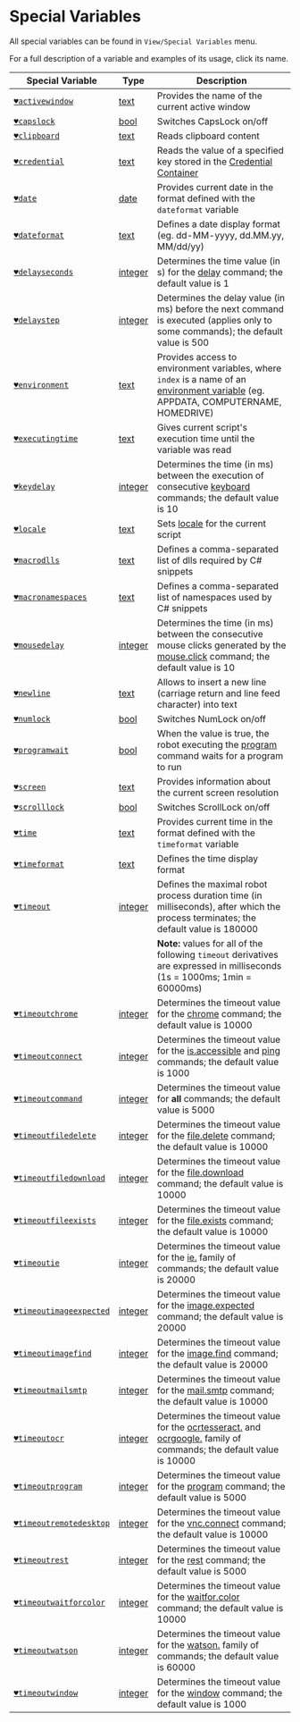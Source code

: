 # Special Variables

All special variables can be found in `View/Special Variables` menu.

For a full description of a variable and examples of its usage, click its name.

| Special Variable | Type | Description |
| ---------------- | ----------- | ---------------- |
| [`♥activewindow`](https://manual.g1ant.com/link/G1ANT.Addon.Core/G1ANT.Addon.Core/Variables/ActiveWindowVariable.md) | [text](https://manual.g1ant.com/link/G1ANT.Language/G1ANT.Language/Structures/TextStructure.md) | Provides the name of the current active window |
| [`♥capslock`](https://manual.g1ant.com/link/G1ANT.Addon.Core/G1ANT.Addon.Core/Variables/CapsLockVariable.md) | [bool](https://manual.g1ant.com/link/G1ANT.Language/G1ANT.Language/Structures/BoolStructure.md) | Switches CapsLock on/off |
| [`♥clipboard`](https://manual.g1ant.com/link/G1ANT.Addon.Core/G1ANT.Addon.Core/Variables/ClipboardVariable.md) | [text](https://manual.g1ant.com/link/G1ANT.Language/G1ANT.Language/Structures/TextStructure.md) | Reads clipboard content |
| [`♥credential`](https://manual.g1ant.com/link/G1ANT.Addon.Core/G1ANT.Addon.Core/Variables/CredentialVariable.md) | [text](https://manual.g1ant.com/link/G1ANT.Language/G1ANT.Language/Structures/TextStructure.md) | Reads the value of a specified key stored in the [Credential Container](https://manual.g1ant.com/link/G1ANT.Manual/g1ant.robot-window/auxiliary-windows/credential-container.md) |
| [`♥date`](https://manual.g1ant.com/link/G1ANT.Addon.Core/G1ANT.Addon.Core/Variables/DateVariable.md) | [date](https://manual.g1ant.com/link/G1ANT.Language/G1ANT.Language/Structures/DateStructure.md) | Provides current date in the format defined with the `dateformat` variable |
| [`♥dateformat`](https://manual.g1ant.com/link/G1ANT.Addon.Core/G1ANT.Addon.Core/Variables/DateFormatVariable.md) | [text](https://manual.g1ant.com/link/G1ANT.Language/G1ANT.Language/Structures/TextStructure.md) | Defines a date display format (eg. dd-MM-yyyy, dd.MM.yy, MM\/dd\/yy) |
| [`♥delayseconds`](https://manual.g1ant.com/link/G1ANT.Addon.Core/G1ANT.Addon.Core/Variables/DelaySecondsVariable.md) | [integer](https://manual.g1ant.com/link/G1ANT.Language/G1ANT.Language/Structures/IntegerStructure.md) | Determines the time value (in s) for the [delay](https://manual.g1ant.com/link/G1ANT.Language/G1ANT.Addon.Core/G1ANT.Addon.Core/Commands/DelayCommand.md) command; the default value is 1 |
| [`♥delaystep`](https://manual.g1ant.com/link/G1ANT.Addon.Core/G1ANT.Addon.Core/Variables/DelayStepVariable.md) | [integer](https://manual.g1ant.com/link/G1ANT.Language/G1ANT.Language/Structures/IntegerStructure.md) | Determines the delay value (in ms) before the next command is executed (applies only to some commands); the default value is 500 |
| [`♥environment`](https://manual.g1ant.com/link/G1ANT.Addon.Core/G1ANT.Addon.Core/Variables/EnvironmentVariable.md) | [text](https://manual.g1ant.com/link/G1ANT.Language/G1ANT.Language/Structures/TextStructure.md) | Provides access to environment variables, where `index` is a name of an [environment variable](https://manual.g1ant.com/link/G1ANT.Manual/appendices/environment.md) (eg. APPDATA, COMPUTERNAME, HOMEDRIVE) |
| [`♥executingtime`](https://manual.g1ant.com/link/G1ANT.Addon.Core/G1ANT.Addon.Core/Variables/ExecutingTimeVariable.md) | [text](https://manual.g1ant.com/link/G1ANT.Language/G1ANT.Language/Structures/TextStructure.md) | Gives current script's execution time until the variable was read |
| [`♥keydelay`](https://manual.g1ant.com/link/G1ANT.Addon.Core/G1ANT.Addon.Core/Variables/KeyDelayVariable.md) | [integer](https://manual.g1ant.com/link/G1ANT.Language/G1ANT.Language/Structures/IntegerStructure.md) | Determines the time (in ms) between the execution of consecutive [keyboard](https://manual.g1ant.com/link/G1ANT.Language/G1ANT.Addon.Core/G1ANT.Addon.Core/Commands/KeyboardCommand.md) commands; the default value is 10 |
| [`♥locale`](https://manual.g1ant.com/link/G1ANT.Addon.Core/G1ANT.Addon.Core/Variables/LocaleVariable.md) | [text](https://manual.g1ant.com/link/G1ANT.Language/G1ANT.Language/Structures/TextStructure.md) | Sets [locale](http://download1.parallels.com/SiteBuilder/Windows/docs/3.2/en_US/sitebulder-3.2-win-sdk-localization-pack-creation-guide/30801.htm) for the current script |
| [`♥macrodlls`](https://manual.g1ant.com/link/G1ANT.Addon.Core/G1ANT.Addon.Core/Variables/MacroDllsVariable.md) | [text](https://manual.g1ant.com/link/G1ANT.Language/G1ANT.Language/Structures/TextStructure.md) | Defines a comma-separated list of dlls required by C# snippets |
| [`♥macronamespaces`](https://manual.g1ant.com/link/G1ANT.Addon.Core/G1ANT.Addon.Core/Variables/MacroNamespacesVariable.md) | [text](https://manual.g1ant.com/link/G1ANT.Language/G1ANT.Language/Structures/TextStructure.md) | Defines a comma-separated list of namespaces used by C# snippets |
| [`♥mousedelay`](https://manual.g1ant.com/link/G1ANT.Addon.Core/G1ANT.Addon.Core/Variables/MouseDelayVariable.md) | [integer](https://manual.g1ant.com/link/G1ANT.Language/G1ANT.Language/Structures/IntegerStructure.md) | Determines the time (in ms) between the consecutive mouse clicks generated by the [mouse.click](https://manual.g1ant.com/link/G1ANT.Language/G1ANT.Addon.Core/G1ANT.Addon.Core/Commands/MouseClickCommand.md) command; the default value is 10 |
| [`♥newline`](https://manual.g1ant.com/link/G1ANT.Addon.Core/G1ANT.Addon.Core/Variables/NewLineVariable.md) | [text](https://manual.g1ant.com/link/G1ANT.Language/G1ANT.Language/Structures/TextStructure.md) | Allows to insert a new line (carriage return and line feed character) into text |
| [`♥numlock`](https://manual.g1ant.com/link/G1ANT.Addon.Core/G1ANT.Addon.Core/Variables/NumLockVariable.md) | [bool](https://manual.g1ant.com/link/G1ANT.Language/G1ANT.Language/Structures/BoolStructure.md) | Switches NumLock on/off |
| [`♥programwait`](https://manual.g1ant.com/link/G1ANT.Addon.Core/G1ANT.Addon.Core/Variables/ProgramWaitVariable.md) | [bool](https://manual.g1ant.com/link/G1ANT.Language/G1ANT.Language/Structures/BoolStructure.md) | When the value is true, the robot executing the [program](https://manual.g1ant.com/link/G1ANT.Language/G1ANT.Addon.Core/G1ANT.Addon.Core/Commands/ProgramCommand.md) command waits for a program to run |
| [`♥screen`](https://manual.g1ant.com/link/G1ANT.Addon.Core/G1ANT.Addon.Core/Variables/ScreenVariable.md) | [text](https://manual.g1ant.com/link/G1ANT.Language/G1ANT.Language/Structures/TextStructure.md) | Provides information about the current screen resolution |
| [`♥scrolllock`](https://manual.g1ant.com/link/G1ANT.Addon.Core/G1ANT.Addon.Core/Variables/ScrollLockVariable.md) | [bool](https://manual.g1ant.com/link/G1ANT.Language/G1ANT.Language/Structures/BoolStructure.md) | Switches ScrollLock on/off |
| [`♥time`](https://manual.g1ant.com/link/G1ANT.Addon.Core/G1ANT.Addon.Core/Variables/TimeVariable.md) | [text](https://manual.g1ant.com/link/G1ANT.Language/G1ANT.Language/Structures/TextStructure.md) | Provides current time in the format defined with the `timeformat` variable |
| [`♥timeformat`](https://manual.g1ant.com/link/G1ANT.Addon.Core/G1ANT.Addon.Core/Variables/TimeFormatVariable.md) | [text](https://manual.g1ant.com/link/G1ANT.Language/G1ANT.Language/Structures/TextStructure.md) | Defines the time display format |
| [`♥timeout`](https://manual.g1ant.com/link/G1ANT.Addon.Core/G1ANT.Addon.Core/Variables/TimeoutVariable.md) | [integer](https://manual.g1ant.com/link/G1ANT.Language/G1ANT.Language/Structures/IntegerStructure.md) | Defines the maximal robot process duration time (in milliseconds), after which the process terminates; the default value is 180000 |
|||**Note:** values for all of the following `timeout` derivatives are expressed in milliseconds (1s = 1000ms; 1min = 60000ms) |
| [`♥timeoutchrome`](https://manual.g1ant.com/link/G1ANT.Addon.Core/G1ANT.Addon.Core/Variables/TimeoutChromeVariable.md) | [integer](https://manual.g1ant.com/link/G1ANT.Language/G1ANT.Language/Structures/IntegerStructure.md) | Determines the timeout value for the [chrome](https://manual.g1ant.com/link/G1ANT.Language/G1ANT.Addon.Core/G1ANT.Addon.Core/Commands/ChromeCommand.md) command; the default value is 10000 |
| [`♥timeoutconnect`](https://manual.g1ant.com/link/G1ANT.Addon.Core/G1ANT.Addon.Core/Variables/TimeoutConnectVariable.md) | [integer](https://manual.g1ant.com/link/G1ANT.Language/G1ANT.Language/Structures/IntegerStructure.md) | Determines the timeout value for the [is.accessible](https://manual.g1ant.com/link/G1ANT.Addon/G1ANT.Addon.Net/G1ANT.Addon.Net/Commands/IsAccessibleCommand.md) and [ping](https://manual.g1ant.com/link/G1ANT.Addon/G1ANT.Addon.Net/G1ANT.Addon.Net/Commands/PingCommand.md) commands; the default value is 1000 |
| [`♥timeoutcommand`](https://manual.g1ant.com/link/G1ANT.Addon.Core/G1ANT.Addon.Core/Variables/TimeoutCommandVariable.md) | [integer](https://manual.g1ant.com/link/G1ANT.Language/G1ANT.Language/Structures/IntegerStructure.md) | Determines the timeout value for **all** commands; the default value is 5000 |
| [`♥timeoutfiledelete`](https://manual.g1ant.com/link/G1ANT.Addon.Core/G1ANT.Addon.Core/Variables/TimeoutFileDeleteVariable.md) | [integer](https://manual.g1ant.com/link/G1ANT.Language/G1ANT.Language/Structures/IntegerStructure.md) | Determines the timeout value for the [file.delete](https://manual.g1ant.com/link/G1ANT.Language/G1ANT.Addon.Core/G1ANT.Addon.Core/Commands/FileDeleteCommand.md) command; the default value is 10000 |
| [`♥timeoutfiledownload`](https://manual.g1ant.com/link/G1ANT.Addon.Core/G1ANT.Addon.Core/Variables/TimeoutFileDownloadVariable.md) | [integer](https://manual.g1ant.com/link/G1ANT.Language/G1ANT.Language/Structures/IntegerStructure.md) | Determines the timeout value for the [file.download](https://manual.g1ant.com/link/G1ANT.Language/G1ANT.Addon.Core/G1ANT.Addon.Core/Commands/FileDownloadCommand.md) command; the default value is 10000 |
| [`♥timeoutfileexists`](https://manual.g1ant.com/link/G1ANT.Addon.Core/G1ANT.Addon.Core/Variables/TimeoutFileExistsVariable.md) | [integer](https://manual.g1ant.com/link/G1ANT.Language/G1ANT.Language/Structures/IntegerStructure.md) | Determines the timeout value for the [file.exists](https://manual.g1ant.com/link/G1ANT.Language/G1ANT.Addon.Core/G1ANT.Addon.Core/Commands/FileExistsCommand.md) command; the default value is 10000 |
| [`♥timeoutie`](https://manual.g1ant.com/link/G1ANT.Addon.IExplorer/G1ANT.Addon.IExplorer/Variables/TimeoutIEVariable.md) | [integer](https://manual.g1ant.com/link/G1ANT.Language/G1ANT.Language/Structures/IntegerStructure.md) | Determines the timeout value for the [ie.](https://manual.g1ant.com/link/G1ANT.Addon/G1ANT.Addon.IExplorer/G1ANT.Addon.IExplorer/Addon.md) family of commands; the default value is 20000 |
| [`♥timeoutimageexpected`](https://manual.g1ant.com/link/G1ANT.Addon.Images/G1ANT.Addon.Images/Variables/TimeoutImageExpectedVariable.md) | [integer](https://manual.g1ant.com/link/G1ANT.Language/G1ANT.Language/Structures/IntegerStructure.md) | Determines the timeout value for the [image.expected](https://manual.g1ant.com/link/G1ANT.Addon/G1ANT.Addon.Images/G1ANT.Addon.Images/Commands/ImageExpectedCommand.md) command; the default value is 20000 |
| [`♥timeoutimagefind`](https://manual.g1ant.com/link/G1ANT.Addon.Images/G1ANT.Addon.Images/Variables/TimeoutImageFindVariable.md) | [integer](https://manual.g1ant.com/link/G1ANT.Language/G1ANT.Language/Structures/IntegerStructure.md) | Determines the timeout value for the [image.find](https://manual.g1ant.com/link/G1ANT.Addon/G1ANT.Addon.Images/G1ANT.Addon.Images/Commands/ImageFindCommand.md) command; the default value is 20000 |
| [`♥timeoutmailsmtp`](https://manual.g1ant.com/link/G1ANT.Addon.Net/G1ANT.Addon.Net/Variables/TimeoutMailSmtpVariable.md) | [integer](https://manual.g1ant.com/link/G1ANT.Language/G1ANT.Language/Structures/IntegerStructure.md) | Determines the timeout value for the [mail.smtp](https://manual.g1ant.com/link/G1ANT.Addon/G1ANT.Addon.Net/G1ANT.Addon.Net/Commands/MailSmtpCommand.md) command; the default value is 10000 |
| [`♥timeoutocr`](https://manual.g1ant.com/link/G1ANT.Addon.Ocr.Google/G1ANT.Addon.Ocr.Google/Variables/TimeoutOcrVariable.md) | [integer](https://manual.g1ant.com/link/G1ANT.Language/G1ANT.Language/Structures/IntegerStructure.md) | Determines the timeout value for the [ocrtesseract.](https://manual.g1ant.com/link/G1ANT.Addon/G1ANT.Addon.Ocr.Tesseract/G1ANT.Addon.Ocr.Tesseract/Addon.md) and [ocrgoogle.](https://manual.g1ant.com/link/G1ANT.Addon/G1ANT.Addon.Ocr.Google/G1ANT.Addon.Ocr.Google/Addon.md) family of commands; the default value is 10000 |
| [`♥timeoutprogram`](https://manual.g1ant.com/link/G1ANT.Addon.Core/G1ANT.Addon.Core/Variables/TimeoutProgramVariable.md) | [integer](https://manual.g1ant.com/link/G1ANT.Language/G1ANT.Language/Structures/IntegerStructure.md) | Determines the timeout value for the [program](https://manual.g1ant.com/link/G1ANT.Language/G1ANT.Addon.Core/G1ANT.Addon.Core/Commands/ProgramCommand.md) command; the default value is 5000 |
| [`♥timeoutremotedesktop`](https://manual.g1ant.com/link/G1ANT.Addon.Net/G1ANT.Addon.Net/Variables/TimeoutRemoteDesktopVariable.md) | [integer](https://manual.g1ant.com/link/G1ANT.Language/G1ANT.Language/Structures/IntegerStructure.md) | Determines the timeout value for the [vnc.connect](https://manual.g1ant.com/link/G1ANT.Addon/G1ANT.Addon.Net/G1ANT.Addon.Net/Commands/VncConnectCommand.md) command; the default value is 10000 |
| [`♥timeoutrest`](https://manual.g1ant.com/link/G1ANT.Addon.Net/G1ANT.Addon.Net/Variables/TimeoutRestVariable.md) | [integer](https://manual.g1ant.com/link/G1ANT.Language/G1ANT.Language/Structures/IntegerStructure.md) | Determines the timeout value for the [rest](https://manual.g1ant.com/link/G1ANT.Addon/G1ANT.Addon.Net/G1ANT.Addon.Net/Commands/RestCommand.md) command; the default value is 5000 |
| [`♥timeoutwaitforcolor`](https://manual.g1ant.com/link/G1ANT.Addon.Core/G1ANT.Addon.Core/Variables/TimeoutWaitForColorVariable.md) | [integer](https://manual.g1ant.com/link/G1ANT.Language/G1ANT.Language/Structures/IntegerStructure.md) | Determines the timeout value for the [waitfor.color](https://manual.g1ant.com/link/G1ANT.Language/G1ANT.Addon.Core/G1ANT.Addon.Core/Commands/WaitforColorCommand.cs) command; the default value is 10000 |
| [`♥timeoutwatson`](https://manual.g1ant.com/link/G1ANT.Addon.Watson/G1ANT.Addon.Watson/Variables/TimeoutWatsonVariable.md) | [integer](https://manual.g1ant.com/link/G1ANT.Language/G1ANT.Language/Structures/IntegerStructure.md) | Determines the timeout value for the [watson.](https://manual.g1ant.com/link/G1ANT.Addon/G1ANT.Addon.Watson/G1ANT.Addon.Watson/Addon.md) family of commands; the default value is 60000 |
| [`♥timeoutwindow`](https://manual.g1ant.com/link/G1ANT.Addon.Core/G1ANT.Addon.Core/Variables/TimeoutWindowVariable.md) | [integer](https://manual.g1ant.com/link/G1ANT.Language/G1ANT.Language/Structures/IntegerStructure.md) | Determines the timeout value for the [window](https://manual.g1ant.com/link/G1ANT.Language/G1ANT.Addon.Core/G1ANT.Addon.Core/Commands/WindowCommand.md) command; the default value is 1000 |
